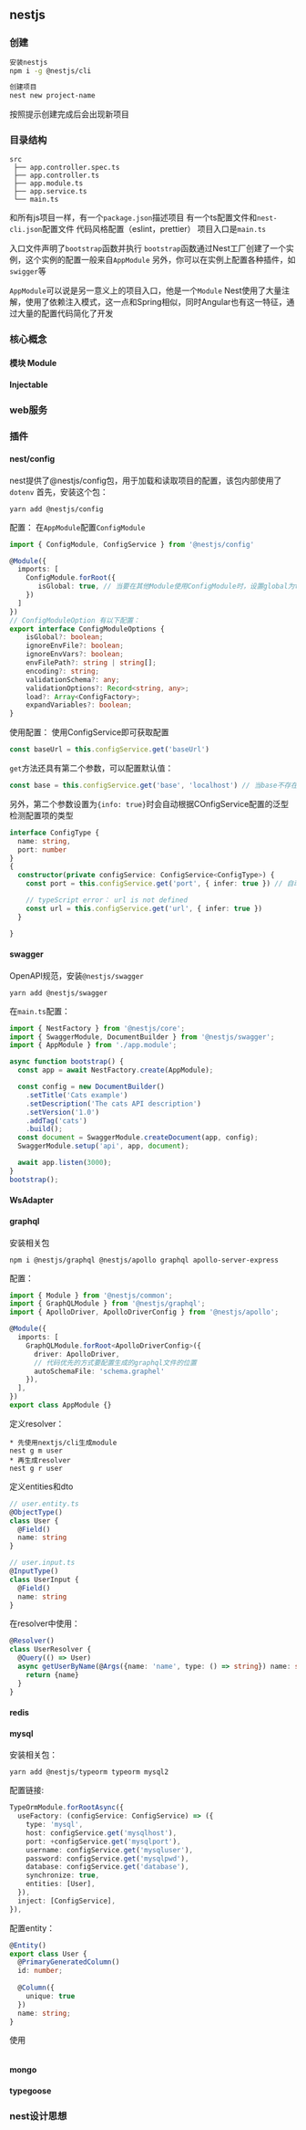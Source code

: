 ## nestjs
### 创建
```bash
安装nestjs
npm i -g @nestjs/cli

创建项目
nest new project-name
```
按照提示创建完成后会出现新项目
### 目录结构
```
src
 ├── app.controller.spec.ts
 ├── app.controller.ts
 ├── app.module.ts
 ├── app.service.ts
 └── main.ts
```
和所有js项目一样，有一个`package.json`描述项目
有一个ts配置文件和`nest-cli.json`配置文件
代码风格配置（eslint，prettier）
项目入口是`main.ts`

入口文件声明了`bootstrap`函数并执行
`bootstrap`函数通过Nest工厂创建了一个实例，这个实例的配置一般来自`AppModule`
另外，你可以在实例上配置各种插件，如`swigger`等

`AppModule`可以说是另一意义上的项目入口，他是一个`Module`
Nest使用了大量注解，使用了依赖注入模式，这一点和Spring相似，同时Angular也有这一特征，通过大量的配置代码简化了开发



### 核心概念
#### 模块 Module
#### Injectable


### web服务

### 插件
#### nest/config
nest提供了@nestjs/config包，用于加载和读取项目的配置，该包内部使用了`dotenv`
首先，安装这个包：
```bush
yarn add @nestjs/config
```
配置：
在`AppModule`配置`ConfigModule`
```ts
import { ConfigModule, ConfigService } from '@nestjs/config'

@Module({
  imports: [
    ConfigModule.forRoot({
       isGlobal: true, // 当要在其他Module使用ConfigModule时，设置global为true，那么ConfigModule会被设置为root Module
    })
  ]
})
// ConfigModuleOption 有以下配置：
export interface ConfigModuleOptions {
    isGlobal?: boolean;
    ignoreEnvFile?: boolean;
    ignoreEnvVars?: boolean;
    envFilePath?: string | string[];
    encoding?: string;
    validationSchema?: any;
    validationOptions?: Record<string, any>;
    load?: Array<ConfigFactory>;
    expandVariables?: boolean;
}
```

使用配置：
使用ConfigService即可获取配置
```ts
const baseUrl = this.configService.get('baseUrl')
```
`get`方法还具有第二个参数，可以配置默认值：
```ts
const base = this.configService.get('base', 'localhost') // 当base不存在时就取得默认值localhost
```
另外，第二个参数设置为`{info: true}`时会自动根据COnfigService配置的泛型检测配置项的类型
```ts
interface ConfigType {
  name: string,
  port: number
}
{
  constructor(private configService: ConfigService<ConfigType>) {
    const port = this.configService.get('port', { infer: true }) // 自动推断port为number

    // typeScript error： url is not defined
    const url = this.configService.get('url', { infer: true })
  }

}
```

#### swagger
OpenAPI规范，安装`@nestjs/swagger`
```bush
yarn add @nestjs/swagger
```
在`main.ts`配置：
```ts
import { NestFactory } from '@nestjs/core';
import { SwaggerModule, DocumentBuilder } from '@nestjs/swagger';
import { AppModule } from './app.module';

async function bootstrap() {
  const app = await NestFactory.create(AppModule);

  const config = new DocumentBuilder()
    .setTitle('Cats example')
    .setDescription('The cats API description')
    .setVersion('1.0')
    .addTag('cats')
    .build();
  const document = SwaggerModule.createDocument(app, config);
  SwaggerModule.setup('api', app, document);

  await app.listen(3000);
}
bootstrap();
```

#### WsAdapter
#### graphql
安装相关包
```bush
npm i @nestjs/graphql @nestjs/apollo graphql apollo-server-express
```
配置：
```ts
import { Module } from '@nestjs/common';
import { GraphQLModule } from '@nestjs/graphql';
import { ApolloDriver, ApolloDriverConfig } from '@nestjs/apollo';

@Module({
  imports: [
    GraphQLModule.forRoot<ApolloDriverConfig>({
      driver: ApolloDriver,
      // 代码优先的方式要配置生成的graphql文件的位置
      autoSchemaFile: 'schema.graphel'
    }),
  ],
})
export class AppModule {}
```
定义resolver：
```bush
* 先使用nextjs/cli生成module
nest g m user
* 再生成resolver
nest g r user
```
定义entities和dto
```ts
// user.entity.ts
@ObjectType()
class User {
  @Field()
  name: string
}

// user.input.ts
@InputType()
class UserInput {
  @Field()
  name: string
}
```
在resolver中使用：
```ts
@Resolver()
class UserResolver {
  @Query(() => User)
  async getUserByName(@Args({name: 'name', type: () => string}) name: string) => Promise<User> {
    return {name}
  }
}
```


#### redis
#### mysql
安装相关包：
```bush
yarn add @nestjs/typeorm typeorm mysql2
```

配置链接:
```ts
TypeOrmModule.forRootAsync({
  useFactory: (configService: ConfigService) => ({
    type: 'mysql',
    host: configService.get('mysqlhost'),
    port: +configService.get('mysqlport'),
    username: configService.get('mysqluser'),
    password: configService.get('mysqlpwd'),
    database: configService.get('database'),
    synchronize: true,
    entities: [User],
  }),
  inject: [ConfigService],
}),
```
配置entity：
```ts
@Entity()
export class User {
  @PrimaryGeneratedColumn()
  id: number;
  
  @Column({
    unique: true
  })
  name: string;
}
```

使用
```ts

```

#### mongo
#### typegoose

### nest设计思想
